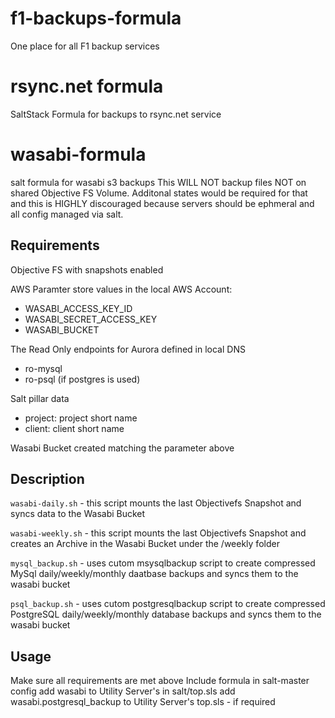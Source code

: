 # f1-backups-formula
One place for all F1 backup services

# rsync.net formula
SaltStack Formula for backups to rsync.net service

# wasabi-formula
salt formula for wasabi s3 backups
This WILL NOT backup files NOT on shared Objective FS Volume.
Additonal states would be required for that and this is HIGHLY discouraged because servers should be ephmeral and all config managed via salt.

## Requirements
Objective FS with snapshots enabled

AWS Paramter store values in the local AWS Account:
  - WASABI_ACCESS_KEY_ID
  - WASABI_SECRET_ACCESS_KEY
  - WASABI_BUCKET

The Read Only endpoints for Aurora defined in local DNS
  - ro-mysql
  - ro-psql (if postgres is used)

Salt pillar data
  - project: project short name
  - client: client short name

Wasabi Bucket created matching the parameter above

## Description

```wasabi-daily.sh``` - this script mounts the last Objectivefs Snapshot and syncs data to the Wasabi Bucket

```wasabi-weekly.sh``` - this script mounts the last Objectivefs Snapshot and creates an Archive in the Wasabi Bucket under the /weekly folder

```mysql_backup.sh``` - uses cutom msysqlbackup script to create compressed MySql daily/weekly/monthly daatbase backups and syncs them to the wasabi bucket

```psql_backup.sh``` - uses cutom postgresqlbackup script to create compressed PostgreSQL daily/weekly/monthly database backups and syncs them to the wasabi bucket

## Usage
Make sure all requirements are met above
Include formula in salt-master config
add wasabi to Utility Server's in salt/top.sls
add wasabi.postgresql_backup to Utility Server's top.sls - if required
